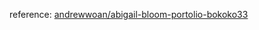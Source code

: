 reference:  [andrewwoan/abigail-bloom-portolio-bokoko33](https://github.com/andrewwoan/abigail-bloom-portolio-bokoko33)